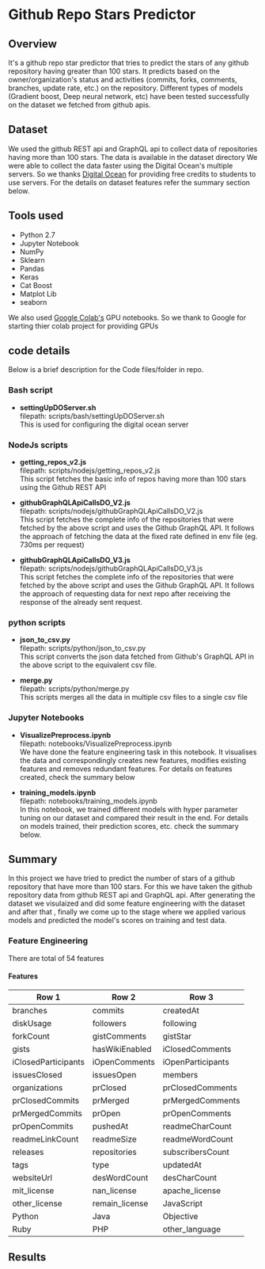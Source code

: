# Github Repo Stars Predictor

## Overview
It's a github repo star predictor that tries to predict the stars of 
any github repository having greater than 100 stars. It predicts based on 
the owner/organization's status and activities (commits, forks, comments, 
branches, update rate, etc.) on the repository. Different types of models 
(Gradient boost, Deep neural network, etc) have been tested successfully 
on the dataset we fetched from github apis.

## Dataset
We used the github REST api and GraphQL api to collect data of repositories
having more than 100 stars. The data is available in the dataset directory
We were able to collect the data faster using the Digital Ocean's multiple 
servers. So we thanks [Digital Ocean](http://digitalocean.com) for providing 
free credits to students to use servers. For the details on dataset features
refer the summary section below.

## Tools used
- Python 2.7
- Jupyter Notebook
- NumPy
- Sklearn
- Pandas
- Keras
- Cat Boost
- Matplot Lib
- seaborn

We also used [Google Colab's](http://colab.research.google.com/) GPU notebooks.
So we thank to Google for starting thier colab project for 
providing GPUs

## code details
Below is a brief description for the Code files/folder in repo.

### Bash script
- **settingUpDOServer.sh** <br>
filepath: scripts/bash/settingUpDOServer.sh<br>
This is used for configuring the digital ocean server

### NodeJs scripts
- **getting_repos_v2.js**<br>
filepath: scripts/nodejs/getting_repos_v2.js<br>
This script fetches the basic info of repos having more than 100 stars using the Github REST API

- **githubGraphQLApiCallsDO_V2.js**<br>
filepath: scripts/nodejs/githubGraphQLApiCallsDO_V2.js<br>
This script fetches the complete info of the repositories that were fetched by the above
script and uses the Github GraphQL API. It follows the approach of fetching the data 
at the fixed rate defined in env file (eg. 730ms per request)

- **githubGraphQLApiCallsDO_V3.js**<br>
filepath: scripts/nodejs/githubGraphQLApiCallsDO_V3.js<br>
This script fetches the complete info of the repositories that were fetched by the above
script and uses the Github GraphQL API. It follows the approach of requesting data for 
next repo after receiving the response of the already sent request.

### python scripts
- **json_to_csv.py**<br>
filepath: scripts/python/json_to_csv.py<br>
This script converts the json data fetched from Github's GraphQL API in the above script to the
equivalent csv file.

- **merge.py**<br>
filepath: scripts/python/merge.py<br>
This scripts merges all the data in multiple csv files to a single csv file

### Jupyter Notebooks
- **VisualizePreprocess.ipynb**<br>
filepath: notebooks/VisualizePreprocess.ipynb<br>
We have done the feature engineering task in this notebook. It visualises the data and correspondingly 
creates new features, modifies existing features and removes redundant features. For details 
on features created, check the summary below

- **training_models.ipynb**<br>
filepath: notebooks/training_models.ipynb<br>
In this notebook, we trained different models with hyper parameter tuning on our dataset and compared their result in the end.
For details on models trained, their prediction scores, etc. check the summary below.

## Summary
In this project we have tried to predict the number of stars 
of a github repository that have more than 100 stars. For this we have
taken the github repository data from github REST api and GraphQL api. 
After generating the dataset we visulaized and did some feature engineering 
with the dataset and after that , finally we come up to the stage where we 
applied various models and predicted the model's scores on training and 
test data.

### Feature Engineering
There are total of 54 features

#### Features
Row 1 | Row 2 | Row 3
------------ | ------------- | -------------
branches | commits | createdAt 
diskUsage | followers | following
forkCount | gistComments | gistStar
gists | hasWikiEnabled | iClosedComments
iClosedParticipants | iOpenComments | iOpenParticipants
issuesClosed | issuesOpen | members
organizations | prClosed | prClosedComments
prClosedCommits | prMerged | prMergedComments
prMergedCommits | prOpen | prOpenComments
prOpenCommits | pushedAt | readmeCharCount
readmeLinkCount | readmeSize | readmeWordCount
releases | repositories | subscribersCount
tags | type | updatedAt
websiteUrl | desWordCount | desCharCount
mit_license | nan_license | apache_license
other_license | remain_license | JavaScript
Python | Java | Objective
Ruby | PHP | other_language



## Results 